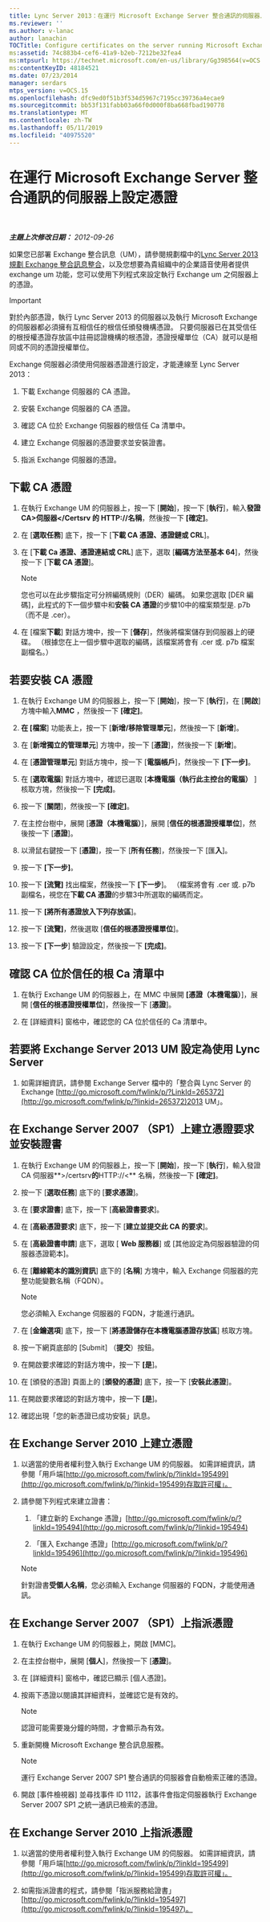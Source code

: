 ```yaml
---
title: Lync Server 2013：在運行 Microsoft Exchange Server 整合通訊的伺服器上設定憑證
ms.reviewer: ''
ms.author: v-lanac
author: lanachin
TOCTitle: Configure certificates on the server running Microsoft Exchange Server Unified Messaging
ms:assetid: 74c883b4-cef6-41a9-b2eb-7212be32fea4
ms:mtpsurl: https://technet.microsoft.com/en-us/library/Gg398564(v=OCS.15)
ms:contentKeyID: 48184521
ms.date: 07/23/2014
manager: serdars
mtps_version: v=OCS.15
ms.openlocfilehash: dfc9ed0f51b3f534d5967c7195cc39736a4ecae9
ms.sourcegitcommit: bb53f131fabb03a66f0d000f8ba668fbad190778
ms.translationtype: MT
ms.contentlocale: zh-TW
ms.lasthandoff: 05/11/2019
ms.locfileid: "40975520"
---
```

<div data-xmlns="http://www.w3.org/1999/xhtml">

<div class="topic" data-xmlns="http://www.w3.org/1999/xhtml" data-msxsl="urn:schemas-microsoft-com:xslt" data-cs="http://msdn.microsoft.com/en-us/">

<div data-asp="http://msdn2.microsoft.com/asp">

# <a name="configure-certificates-on-the-server-running-microsoft-exchange-server-unified-messaging"></a>在運行 Microsoft Exchange Server 整合通訊的伺服器上設定憑證

</div>

<div id="mainSection">

<div id="mainBody">

<span> </span>

_**主題上次修改日期：** 2012-09-26_

如果您已部署 Exchange 整合訊息（UM），請參閱規劃檔中的[Lync Server 2013 規劃 Exchange 整合訊息整合](lync-server-2013-planning-for-exchange-unified-messaging-integration.md)，以及您想要為貴組織中的企業語音使用者提供 exchange um 功能，您可以使用下列程式來設定執行 Exchange um 之伺服器上的憑證。

<div>


> [!IMPORTANT]  
> 對於內部憑證，執行 Lync Server 2013 的伺服器以及執行 Microsoft Exchange 的伺服器都必須擁有互相信任的根信任頒發機構憑證。 只要伺服器已在其受信任的根授權憑證存放區中註冊認證機構的根憑證，憑證授權單位（CA）就可以是相同或不同的憑證授權單位。



</div>

Exchange 伺服器必須使用伺服器憑證進行設定，才能連線至 Lync Server 2013：

1.  下載 Exchange 伺服器的 CA 憑證。

2.  安裝 Exchange 伺服器的 CA 憑證。

3.  確認 CA 位於 Exchange 伺服器的根信任 Ca 清單中。

4.  建立 Exchange 伺服器的憑證要求並安裝證書。

5.  指派 Exchange 伺服器的憑證。

<div>

## <a name="to-download-the-ca-certificate"></a>下載 CA 憑證

1.  在執行 Exchange UM 的伺服器上，按一下 [**開始**]，按一下 [**執行**]，輸入**發證 CA\>伺服器\</Certsrv 的 HTTP://名稱**，然後按一下 **[確定]**。

2.  在 [**選取任務**] 底下，按一下 [**下載 CA 憑證、憑證鏈或 CRL**]。

3.  在 [**下載 Ca 憑證、憑證連結或 CRL**] 底下，選取 [**編碼方法至基本 64**]，然後按一下 [**下載 CA 憑證**]。
    
    <div>
    

    > [!NOTE]  
    > 您也可以在此步驟指定可分辨編碼規則（DER）編碼。 如果您選取 [DER 編碼]，此程式的下一個步驟中和<STRONG>安裝 CA 憑證</STRONG>的步驟10中的檔案類型是. p7b （而不是 .cer）。

    
    </div>

4.  在 [檔案**下載**] 對話方塊中，按一下 [**儲存**]，然後將檔案儲存到伺服器上的硬碟。 （根據您在上一個步驟中選取的編碼，該檔案將會有 .cer 或. p7b 檔案副檔名。）

</div>

<div>

## <a name="to-install-the-ca-certificate"></a>若要安裝 CA 憑證

1.  在執行 Exchange UM 的伺服器上，按一下 [**開始**]，按一下 [**執行**]，在 [**開啟**] 方塊中輸入**MMC** ，然後按一下 **[確定]**。

2.  **在 [檔案**] 功能表上，按一下 [**新增/移除管理單元**]，然後按一下 [**新增**]。

3.  在 [**新增獨立的管理單元**] 方塊中，按一下 [**憑證**]，然後按一下 [**新增**]。

4.  在 [**憑證管理單元**] 對話方塊中，按一下 [**電腦帳戶**]，然後按一下 **[下一步]**。

5.  在 [**選取電腦**] 對話方塊中，確認已選取 [**本機電腦（執行此主控台的電腦）** ] 核取方塊，然後按一下 **[完成]**。

6.  按一下 [**關閉**]，然後按一下 **[確定]**。

7.  在主控台樹中，展開 [**憑證（本機電腦）**]，展開 [**信任的根憑證授權單位**]，然後按一下 [**憑證**]。

8.  以滑鼠右鍵按一下 [**憑證**]，按一下 [**所有任務**]，然後按一下 [匯**入**]。

9.  按一下 **[下一步]**。

10. 按一下 **[流覽]** 找出檔案，然後按一下 **[下一步**]。 （檔案將會有 .cer 或. p7b 副檔名，視您在**下載 CA 憑證**的步驟3中所選取的編碼而定。

11. 按一下 **[將所有憑證放入下列存放區**]。

12. 按一下 **[流覽]**，然後選取 [**信任的根憑證授權單位**]。

13. 按一下 **[下一步**] 驗證設定，然後按一下 **[完成]**。

</div>

<div>

## <a name="to-verify-that-the-ca-is-in-the-list-of-trusted-root-cas"></a>確認 CA 位於信任的根 Ca 清單中

1.  在執行 Exchange UM 的伺服器上，在 MMC 中展開 **[憑證（本機電腦）**]，展開 [**信任的根憑證授權單位**]，然後按一下 [**憑證**]。

2.  在 [詳細資料] 窗格中，確認您的 CA 位於信任的 Ca 清單中。

</div>

<div>

## <a name="to-configure-exchange-server-2013-um-with-lync-server"></a>若要將 Exchange Server 2013 UM 設定為使用 Lync Server

1.  如需詳細資訊，請參閱 Exchange Server 檔中的「整合與 Lync Server 的 Exchange [http://go.microsoft.com/fwlink/p/?LinkId=265372](http://go.microsoft.com/fwlink/p/?linkid=265372)2013 UM」。

</div>

<div>

## <a name="to-create-a-certificate-request-and-install-the-certificate-on-exchange-server-2007-sp1"></a>在 Exchange Server 2007 （SP1）上建立憑證要求並安裝證書

1.  在執行 Exchange UM 的伺服器上，按一下 [**開始**]，按一下 [**執行**]，輸入發證 CA 伺服器**\>/certsrv**的**HTTP://\<** 名稱，然後按一下 **[確定]**。

2.  按一下 [**選取任務**] 底下的 [**要求憑證**]。

3.  在 [**要求證書**] 底下，按一下 [**高級證書要求**]。

4.  在 [**高級憑證要求**] 底下，按一下 [**建立並提交此 CA 的要求**]。

5.  在 [**高級證書申請**] 底下，選取 [ **Web 服務器**] 或 [其他設定為伺服器驗證的伺服器憑證範本]。

6.  在 [**離線範本的識別資訊**] 底下的 [**名稱**] 方塊中，輸入 Exchange 伺服器的完整功能變數名稱（FQDN）。
    
    <div>
    

    > [!NOTE]  
    > 您必須輸入 Exchange 伺服器的 FQDN，才能進行通訊。

    
    </div>

7.  在 [**金鑰選項**] 底下，按一下 [**將憑證儲存在本機電腦憑證存放區**] 核取方塊。

8.  按一下網頁底部的 [Submit] （**提交**）按鈕。

9.  在開啟要求確認的對話方塊中，按一下 **[是**]。

10. 在 [頒發的憑證] 頁面上的 [**頒發的憑證**] 底下，按一下 [**安裝此憑證**]。

11. 在開啟要求確認的對話方塊中，按一下 **[是**]。

12. 確認出現「您的新憑證已成功安裝」訊息。

</div>

<div>

## <a name="to-create-a-certificate-on-exchange-server-2010"></a>在 Exchange Server 2010 上建立憑證

1.  以適當的使用者權利登入執行 Exchange UM 的伺服器。 如需詳細資訊，請參閱「用戶端[http://go.microsoft.com/fwlink/p/?linkId=195499](http://go.microsoft.com/fwlink/p/?linkid=195499)存取許可權」。

2.  請參閱下列程式來建立證書：
    
    1.  「建立新的 Exchange 憑證」[http://go.microsoft.com/fwlink/p/?linkId=195494](http://go.microsoft.com/fwlink/p/?linkid=195494)
    
    2.  「匯入 Exchange 憑證」[http://go.microsoft.com/fwlink/p/?linkId=195496](http://go.microsoft.com/fwlink/p/?linkid=195496)
    
    <div>
    

    > [!NOTE]  
    > 針對證書<STRONG>受領人名稱</STRONG>，您必須輸入 Exchange 伺服器的 FQDN，才能使用通訊。

    
    </div>

</div>

<div>

## <a name="to-assign-the-certificate-on-exchange-server-2007-sp1"></a>在 Exchange Server 2007 （SP1）上指派憑證

1.  在執行 Exchange UM 的伺服器上，開啟 [MMC]。

2.  在主控台樹中，展開 [**個人**]，然後按一下 [**憑證**]。

3.  在 [詳細資料] 窗格中，確認已顯示 [個人憑證]。

4.  按兩下憑證以閱讀其詳細資料，並確認它是有效的。
    
    <div>
    

    > [!NOTE]  
    > 認證可能需要幾分鐘的時間，才會顯示為有效。

    
    </div>

5.  重新開機 Microsoft Exchange 整合訊息服務。
    
    <div>
    

    > [!NOTE]  
    > 運行 Exchange Server 2007 SP1 整合通訊的伺服器會自動檢索正確的憑證。

    
    </div>

6.  開啟 [事件檢視器] 並尋找事件 ID 1112，該事件會指定伺服器執行 Exchange Server 2007 SP1 之統一通訊已檢索的憑證。

</div>

<div>

## <a name="to-assign-the-certificate-on-exchange-server-2010"></a>在 Exchange Server 2010 上指派憑證

1.  以適當的使用者權利登入執行 Exchange UM 的伺服器。 如需詳細資訊，請參閱「用戶端[http://go.microsoft.com/fwlink/p/?linkId=195499](http://go.microsoft.com/fwlink/p/?linkid=195499)存取許可權」。

2.  如需指派證書的程式，請參閱「指派服務給證書」 [http://go.microsoft.com/fwlink/p/?linkId=195497](http://go.microsoft.com/fwlink/p/?linkid=195497)。

</div>

</div>

<span> </span>

</div>

</div>

</div>

